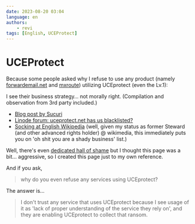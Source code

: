 ```yaml
---
date: 2023-08-20 03:04
language: en
authors:
    - revi
tags: [English, UCEProtect]
---
```


# UCEProtect

Because some people asked why I refuse to use any product (namely [forwardemail.net](https://forwardemail.net/en) and [mxroute](https://mxroute.com)) utilizing UCEprotect (even the Lv.1):

I see their business strategy… not morally right. (Compilation and observation from 3rd party included.)

- [Blog post by Sucuri](https://blog.sucuri.net/2021/02/uceprotect-when-rbls-go-bad.html)
- [Linode forum: uceprotect.net has us blacklisted?](https://www.linode.com/community/questions/2324/uceprotectnet-has-us-blacklisted)
- [Socking at English Wikipedia](https://en.wikipedia.org/wiki/Category:Wikipedia_sockpuppets_of_UrsMair) (well, given my status as former Steward (and other advanced rights holder) @ wikimedia, this immediately puts you on 'oh shit you are a shady business' list.)
<!-- truncate -->
Well, there's even [dedicated hall of shame](https://uceprotect.wtf) but I thought this page was a bit… aggressive, so I created this page just to my own reference.

And if you ask,

> why do you even refuse any services using UCEprotect?

The answer is…

> I don't trust any service that uses UCEprotect because I see usage of it as 'lack of proper understanding of the service they rely on', and they are enabling UCEprotect to collect that ransom.

